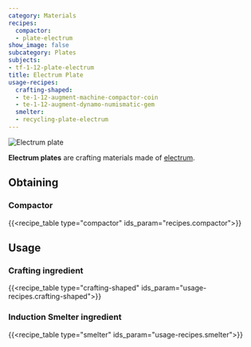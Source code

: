 ```yaml
---
category: Materials
recipes:
  compactor:
  - plate-electrum
show_image: false
subcategory: Plates
subjects:
- tf-1-12-plate-electrum
title: Electrum Plate
usage-recipes:
  crafting-shaped:
  - te-1-12-augment-machine-compactor-coin
  - te-1-12-augment-dynamo-numismatic-gem
  smelter:
  - recycling-plate-electrum
---
```


![Electrum plate](/images/docs/1.12/thermal-foundation/plate-electrum.png)


**Electrum plates** are crafting materials made of
[electrum](../electrum-ingot/).


Obtaining
---------

### Compactor
{{<recipe_table type="compactor" ids_param="recipes.compactor">}}


Usage
-----

### Crafting ingredient
{{<recipe_table type="crafting-shaped" ids_param="usage-recipes.crafting-shaped">}}

### Induction Smelter ingredient
{{<recipe_table type="smelter" ids_param="usage-recipes.smelter">}}
